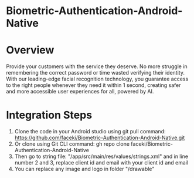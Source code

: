# Biometric-Authentication-Android-Native

# Overview

Provide your customers with the service they deserve. No more struggle in remembering the correct password or time wasted verifying their identity. With our leading-edge facial recognition technology, you guarantee access to the right people whenever they need it within 1 second, creating safer and more accessible user experiences for all, powered by AI.

# Integration Steps
1. Clone the code in your Android studio using git pull command: https://github.com/faceki/Biometric-Authentication-Android-Native.git
2. Or clone using Git CLI command: gh repo clone faceki/Biometric-Authentication-Android-Native
3. Then go to string file: "/app/src/main/res/values/strings.xml" and in line number 2 and 3, replace client id and email with your client id and email
4. You can replace any image and logo in folder "/drawable"




